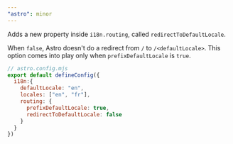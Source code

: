 ```yaml
---
"astro": minor
---
```


Adds a new property inside `i18n.routing`, called `redirectToDefaultLocale`.

When `false`, Astro doesn't do a redirect from `/` to `/<defaultLocale>`. This option comes into play only
when `prefixDefaultLocale` is `true`.

```js
// astro.config.mjs
export default defineConfig({
  i18n:{
    defaultLocale: "en",
    locales: ["en", "fr"],
    routing: {
      prefixDefaultLocale: true,
      redirectToDefaultLocale: false
    }
  }
})
```
